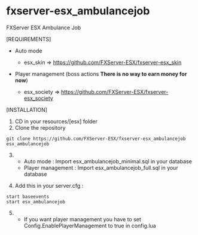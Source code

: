 # fxserver-esx_ambulancejob
FXServer ESX Ambulance Job

[REQUIREMENTS]

* Auto mode
   - esx_skin => https://github.com/FXServer-ESX/fxserver-esx_skin
  
* Player management (boss actions **There is no way to earn money for now**)
  * esx_society => https://github.com/FXServer-ESX/fxserver-esx_society

[INSTALLATION]

1) CD in your resources/[esx] folder
2) Clone the repository
```
git clone https://github.com/FXServer-ESX/fxserver-esx_ambulancejob esx_ambulancejob
```
3) * Auto mode : Import esx_ambulancejob_minimal.sql in your database
   * Player management : Import esx_ambulancejob_full.sql in your database

4) Add this in your server.cfg :

```
start baseevents
start esx_ambulancejob
```
5) * If you want player management you have to set Config.EnablePlayerManagement to true in config.lua

